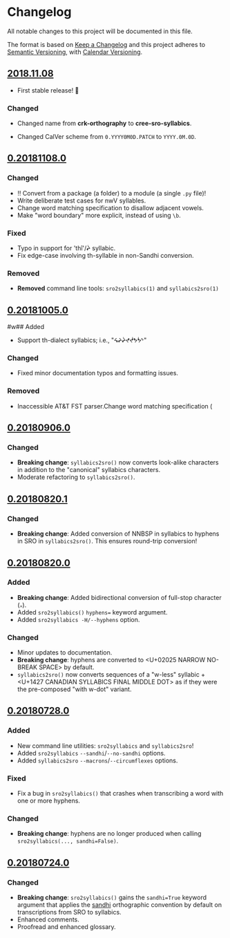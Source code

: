 # Changelog
All notable changes to this project will be documented in this file.

The format is based on [Keep a Changelog](http://keepachangelog.com/en/1.0.0/)
and this project adheres to [Semantic Versioning](http://semver.org/spec/v2.0.0.html),
with [Calendar Versioning](https://calver.org/).

## [2018.11.08]

 - First stable release! 🎉

### Changed

 * Changed name from **crk-orthography** to **cree-sro-syllabics**.
 - Changed CalVer scheme from `0.YYYY0M0D.PATCH` to `YYYY.0M.0D`.

## [0.20181108.0]

### Changed

 - ‼︎ Convert from a package (a folder) to a module (a single `.py` file)!
 - Write deliberate test cases for nwV syllables.
 - Change word matching specification to disallow adjacent vowels.
 - Make "word boundary" more explicit, instead of using `\b`.

### Fixed

 - Typo in support for 'thî'/ᖩ syllabic.
 - Fix edge-case involving th-syllable in non-Sandhi conversion.

### Removed

 - **Removed** command line tools: `sro2syllabics(1)` and `syllabics2sro(1)`

## [0.20181005.0]

#w## Added

 - Support th-dialect syllabics; i.e., "ᖧᖨᖩᖪᖫᖬᖭᖮ"

### Changed

 - Fixed minor documentation typos and formatting issues.

### Removed

 - Inaccessible AT&T FST parser.Change word matching specification (

## [0.20180906.0]

### Changed

 - **Breaking change**: `syllabics2sro()` now converts look-alike characters
   in addition to the "canonical" syllabics characters.
 - Moderate refactoring to `syllabics2sro()`.

## [0.20180820.1]

### Changed

 - **Breaking change**: Added conversion of NNBSP in syllabics to
   hyphens in SRO in `syllabics2sro()`. This ensures round-trip
   conversion!

## [0.20180820.0]

### Added

 - **Breaking change**: Added bidirectional conversion of full-stop
   character (᙮).
 - Added `sro2syllabics()` `hyphens=` keyword argument.
 - Added `sro2syllabics -H/--hyphens` option.

### Changed

 - Minor updates to documentation.
 - **Breaking change**: hyphens are converted to \<U+02025 NARROW
   NO-BREAK SPACE> by default.
 - `syllabics2sro()` now converts sequences of a "w-less" syllabic + \<U+1427
   CANADIAN SYLLABICS FINAL MIDDLE DOT> as if they were the pre-composed
   "with w-dot" variant.

## [0.20180728.0]

### Added
 - New command line utilities: `sro2syllabics` and `syllabics2sro`!
 - Added `sro2syllabics` `--sandhi`/`--no-sandhi` options.
 - Added `syllabics2sro` `--macrons`/`--circumflexes` options.

### Fixed
 - Fix a bug in `sro2syllabics()` that crashes when transcribing a word
   with one or more hyphens.

### Changed

 - **Breaking change**: hyphens are no longer produced when calling
   `sro2syllabics(..., sandhi=False)`.

## [0.20180724.0]

### Changed

 - **Breaking change**: `sro2syllabics()` gains the `sandhi=True`
   keyword argument that applies the [sandhi][] orthographic convention
   by default on transcriptions from SRO to syllabics.
 - Enhanced comments.
 - Proofread and enhanced glossary.

[sandhi]: https://crk-orthography.readthedocs.io/en/stable/glossary.html#term-sandhi


[2018.11.08]: https://github.com/eddieantonio/cree-sro-syllabics/compare/v0.20181108.0...v2018.11.08
[0.20181108.0]: https://github.com/eddieantonio/cree-sro-syllabics/compare/v0.20181005.0...v0.20181108.0
[0.20181005.0]: https://github.com/eddieantonio/cree-sro-syllabics/compare/v0.20180906.0...v0.20181005.0
[0.20180906.0]: https://github.com/eddieantonio/cree-sro-syllabics/compare/v0.20180820.1...v0.20180906.0
[0.20180820.1]: https://github.com/eddieantonio/cree-sro-syllabics/compare/v0.20180820.0...v0.20180820.1
[0.20180820.0]: https://github.com/eddieantonio/cree-sro-syllabics/compare/v0.20180728.0...v0.20180820.0
[0.20180728.0]: https://github.com/eddieantonio/cree-sro-syllabics/compare/v0.20180724.0...v0.20180728.0
[0.20180724.0]: https://github.com/eddieantonio/cree-sro-syllabics/compare/v0.20180723.0...v0.20180724.0
